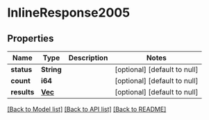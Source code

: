# InlineResponse2005

## Properties
Name | Type | Description | Notes
------------ | ------------- | ------------- | -------------
**status** | **String** |  | [optional] [default to null]
**count** | **i64** |  | [optional] [default to null]
**results** | [**Vec<Dividend>**](Dividend.md) |  | [optional] [default to null]

[[Back to Model list]](../README.md#documentation-for-models) [[Back to API list]](../README.md#documentation-for-api-endpoints) [[Back to README]](../README.md)

